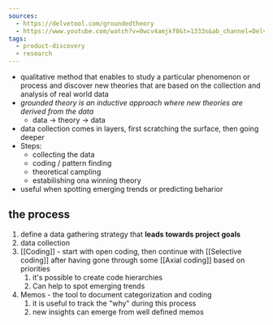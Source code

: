 ```yaml
---
sources:
  - https://delvetool.com/groundedtheory
  - https://www.youtube.com/watch?v=0wcv4amjkf0&t=1333s&ab_channel=Delve%7CQualitativeDataAnalysisTips
tags:
  - product-discovery
  - research
---
```

- qualitative method that enables to study a particular phenomenon or process and discover new theories that are based on the collection and analysis of real world data
- _grounded theory is an inductive approach where new theories are derived from the data_
	- data -> theory -> data
- data collection comes in layers, first scratching the surface, then going deeper
- Steps:
	- collecting the data
	- coding / pattern finding
	- theoretical campling
	- estabilishing ona winning theory
- useful when spotting emerging trends or predicting beharior
## the process
1. define a data gathering strategy that __leads towards project goals__
2. data collection
3. [[Coding]] - start with open coding, then continue with [[Selective coding]] after having gone through some [[Axial coding]] based on priorities
	1. it's possible to create code hierarchies
	2. Can help to spot emerging trends
4. Memos - the tool to document categorization and coding
	1. it is useful to track the "why" during this process
	2. new insights can emerge from well defined memos